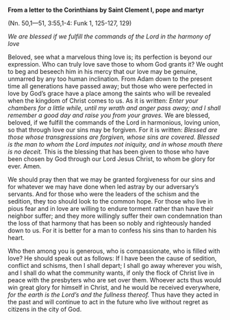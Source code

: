 

**From a letter to the Corinthians by Saint Clement I, pope and martyr**

(Nn. 50,1—51, 3:55,1-4: Funk 1, 125-127, 129)

_We are blessed if we fulfill the commands of the Lord in the harmony of love_

Beloved, see what a marvelous thing love is; its perfection is beyond our expression. Who can truly love save those to whom God grants it? We ought to beg and beseech him in his mercy that our love may be genuine, unmarred by any too human inclination. From Adam down to the present time all generations have passed away; but those who were perfected in love by God’s grace have a place among the saints who will be revealed when the kingdom of Christ comes to us. As it is written: _Enter your chambers for a little while, until my wrath and anger pass away; and I shall remember a good day and raise you from your graves._ We are blessed, beloved, if we fulfill the commands of the Lord in harmonious, loving union, so that through love our sins may be forgiven. For it is written: _Blessed are those whose transgressions are forgiven, whose sins are covered. Blessed is the man to whom the Lord imputes not iniquity, and in whose mouth there is no deceit._ This is the blessing that has been given to those who have been chosen by God through our Lord Jesus Christ, to whom be glory for ever. Amen.

We should pray then that we may be granted forgiveness for our sins and for whatever we may have done when led astray by our adversary’s servants. And for those who were the leaders of the schism and the sedition, they too should look to the common hope. For those who live in pious fear and in love are willing to endure torment rather than have their neighbor suffer; and they more willingly suffer their own condemnation than the loss of that harmony that has been so nobly and righteously handed down to us. For it is better for a man to confess his sins than to harden his heart.

Who then among you is generous, who is compassionate, who is filled with love? He should speak out as follows: If I have been the cause of sedition, conflict and schisms, then I shall depart; I shall go away wherever you wish, and I shall do what the community wants, if only the flock of Christ live in peace with the presbyters who are set over them. Whoever acts thus would win great glory for himself in Christ, and he would be received everywhere, _for the earth is the Lord’s and the fullness thereof._ Thus have they acted in the past and will continue to act in the future who live without regret as citizens in the city of God.

